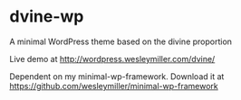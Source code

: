 dvine-wp
========

A minimal WordPress theme based on the divine proportion

Live demo at http://wordpress.wesleymiller.com/dvine/

Dependent on my minimal-wp-framework. Download it at https://github.com/wesleymiller/minimal-wp-framework
